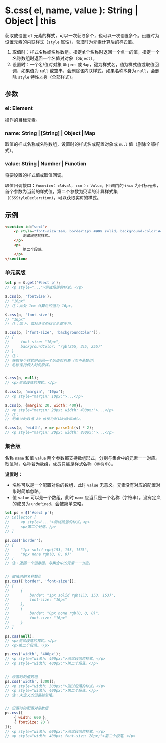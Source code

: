 # $.css( el, name, value ): String | Object | this

获取或设置 `el` 元素的样式，可以一次获取多个，也可以一次设置多个。设置时为设置元素的内联样式（`style` 属性），获取时为元素计算后的样式值。

1. 取值时：样式名称或名称数组。指定单个名称时返回一个单一的值，指定一个名称数组时返回一个名值对对象（`Object`）。
2. 设置时：一个名/值对对象 `Object` 或 `Map`，键为样式名，值为样式值或取值回调，如果值为 `null` 或空串，会删除该内联样式，如果名称本身为 `null`，会删除 `style` 特性本身（全部样式）。


## 参数

### el: Element

操作的目标元素。


### name: String | [String] | Object | Map

取值的样式名称或名称数组，设置时的样式名或配置对象或 `null` 值（删除全部样式）。


### value: String | Number | Function

将要设置的样式值或取值回调。

取值回调接口：`function( oldval, cso ): Value`，回调内的 `this` 为目标元素，首个参数为当前的样式值，第二个参数为只读的计算样式集（`CSSStyleDeclaration`），可以获取实时的样式。


## 示例

```html
<section id="sect">
    <p style="font-size:1em; border:1px #999 solid; background-color:#ccc;">
        测试段落的样式。
    </p>
    <p>
        第二个段落。
    </p>
</section>
```


### 单元素版

```js
let p = $.get('#sect p');
// <p style="...">测试段落的样式。</p>

$.css(p, 'fontSize');
// "16px"
// 注：此处 1em 计算后的值为 16px。

$.css(p, 'font-size');
// "16px"
// 注：同上，两种格式的样式名都支持。

$.css(p, ['font-size', 'backgroundColor']);
// {
//     font-size: "16px",
//     backgroundColor: "rgb(255, 255, 255)"
// }
// 注：
// 获取多个样式时返回一个名值对对象（而不是数组）
// 名称保持传入时的原样。


$.css(p, null);
// <p>测试段落的样式。</p>

$.css(p, 'margin', '10px');
// <p style="margin: 10px;">...</p>

$.css(p, {margin: 20, width: 400});
// <p style="margin: 20px; width: 400px;">...</p>
// 注：
// 无单位的数值 20 被视为默认的像素单位。

$.css(p, 'width', v => parseInt(v) * 2);
// <p style="margin: 20px; width: 800px;">...</p>
```


### 集合版

名称 `name` 和值 `value` 两个参数都支持数组形式，分别与集合中的元素一一对应。取值时，名称若为数组，成员只能是样式名称（字符串）。

**设置时：**

- 名称可以是一个配置对象的数组，此时 `value` 无意义。元素没有对应的配置对象时简单忽略。
- 值 `value` 可以是一个数组，此时 `name` 应当只是一个名称（字符串）。没有定义的成员为 `undefined`，会被简单忽略。

```js
let ps = $('#sect p');
// Collector [
//     <p style="...">测试段落的样式。<p>
//     <p>第二个段落。/p>
// ]

ps.css('border');
// [
//     "1px solid rgb(153, 153, 153)",
//     "0px none rgb(0, 0, 0)"
// ]
// 注：返回一个值数组，与集合中的元素一一对应。


// 取值时的名称数组
ps.css(['border', 'font-size']);
// [
//     {
//         border: "1px solid rgb(153, 153, 153)",
//         font-size: "16px"
//     },
//     {
//         border: "0px none rgb(0, 0, 0)",
//         font-size: "16px"
//     }
// ]

ps.css(null);
// <p>测试段落的样式。</p>
// <p>第二个段落。</p>

ps.css('width', '400px');
// <p style="width: 400px;">测试段落的样式。</p>
// <p style="width: 400px;">第二个段落。</p>


// 设置时的值数组
ps.css('width', [300]);
// <p style="width: 300px;">测试段落的样式。</p>
// <p style="width: 400px;">第二个段落。</p>
// 注：未定义的设置被忽略。


// 设置时的配置对象数组
ps.css([
    { width: 600 },
    { fontSize: 20 }
]);
// <p style="width: 600px;">测试段落的样式。</p>
// <p style="width: 400px; font-size: 20px;">第二个段落。</p>
```
